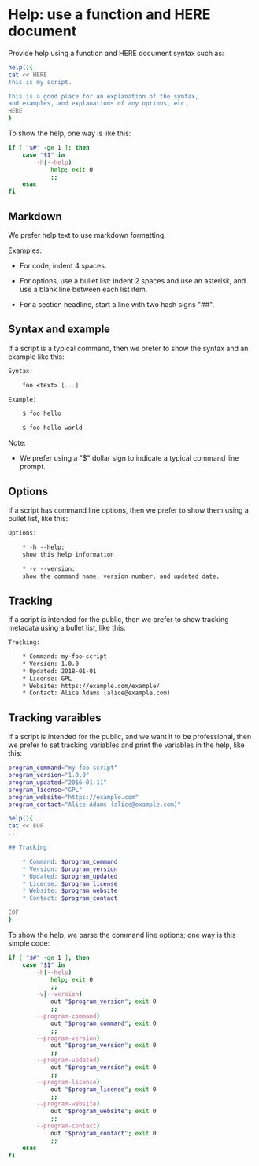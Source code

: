 # Help: use a function and HERE document

Provide help using a function and HERE document syntax such as:

```sh
help(){
cat << HERE
This is my script.

This is a good place for an explanation of the syntax,
and examples, and explanations of any options, etc.
HERE
}
```

To show the help, one way is like this:

```sh
if [ "$#" -ge 1 ]; then
    case "$1" in
        -h|--help)
            help; exit 0
            ;;
    esac
fi
```

## Markdown

We prefer help text to use markdown formatting.

Examples:

  * For code, indent 4 spaces.

  * For options, use a bullet list: indent 2 spaces and use an asterisk,
    and use a blank line between each list item.

  * For a section headline, start a line with two hash signs "##".


## Syntax and example

If a script is a typical command, then we prefer to show the syntax and an example like this:

```txt
Syntax:

    foo <text> [...]

Example:

    $ foo hello

    $ foo hello world
```

Note:

  * We prefer using a "$" dollar sign to indicate a typical command line prompt.


## Options

If a script has command line options, then we prefer to show them using a bullet list, like this:

```txt
Options:

    * -h --help: 
    show this help information

    * -v --version: 
    show the command name, version number, and updated date.
```


## Tracking

If a script is intended for the public, then we prefer to show tracking metadata using a bullet list, like this:

```txt
Tracking:

    * Command: my-foo-script
    * Version: 1.0.0
    * Updated: 2018-01-01
    * License: GPL
    * Website: https://example.com/example/
    * Contact: Alice Adams (alice@example.com)
```


## Tracking varaibles

If a script is intended for the public, and we want it to be professional, then we prefer to set tracking variables and print the variables in the help, like this:

```sh
program_command="my-foo-script"
program_version="1.0.0"
program_updated="2016-01-11"
program_license="GPL"
program_website="https://example.com"
program_contact="Alice Adams (alice@example.com)"

help(){
cat << EOF
...

## Tracking

    * Command: $program_command
    * Version: $program_version
    * Updated: $program_updated
    * License: $program_license
    * Website: $program_website
    * Contact: $program_contact

EOF
}
```

To show the help, we parse the command line options; one way is this simple code:

```sh
if [ "$#" -ge 1 ]; then
    case "$1" in
        -h|--help)
            help; exit 0
            ;;
        -v|--version)
            out "$program_version"; exit 0
            ;;
        --program-command)
            out "$program_command"; exit 0
            ;;
        --program-version)
            out "$program_version"; exit 0
            ;;
        --program-updated)
            out "$program_version"; exit 0
            ;;
        --program-license)
            out "$program_license"; exit 0
            ;;
        --program-website)
            out "$program_website"; exit 0
            ;;
        --program-contact)
            out "$program_contact"; exit 0
            ;;
    esac
fi
```
